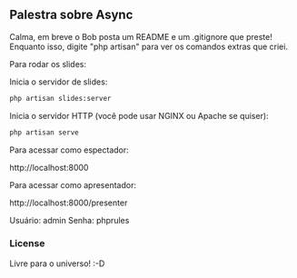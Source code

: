 ## Palestra sobre Async

Calma, em breve o Bob posta um README e um .gitignore que preste! Enquanto isso, digite "php artisan" para ver os comandos extras que criei.

Para rodar os slides:

Inicia o servidor de slides:
```bash
php artisan slides:server
```

Inicia o servidor HTTP (você pode usar NGINX ou Apache se quiser):
```bash
php artisan serve
```

Para acessar como espectador:

http://localhost:8000

Para acessar como apresentador:

http://localhost:8000/presenter

Usuário: admin
Senha: phprules


### License

Livre para o universo! :-D	
